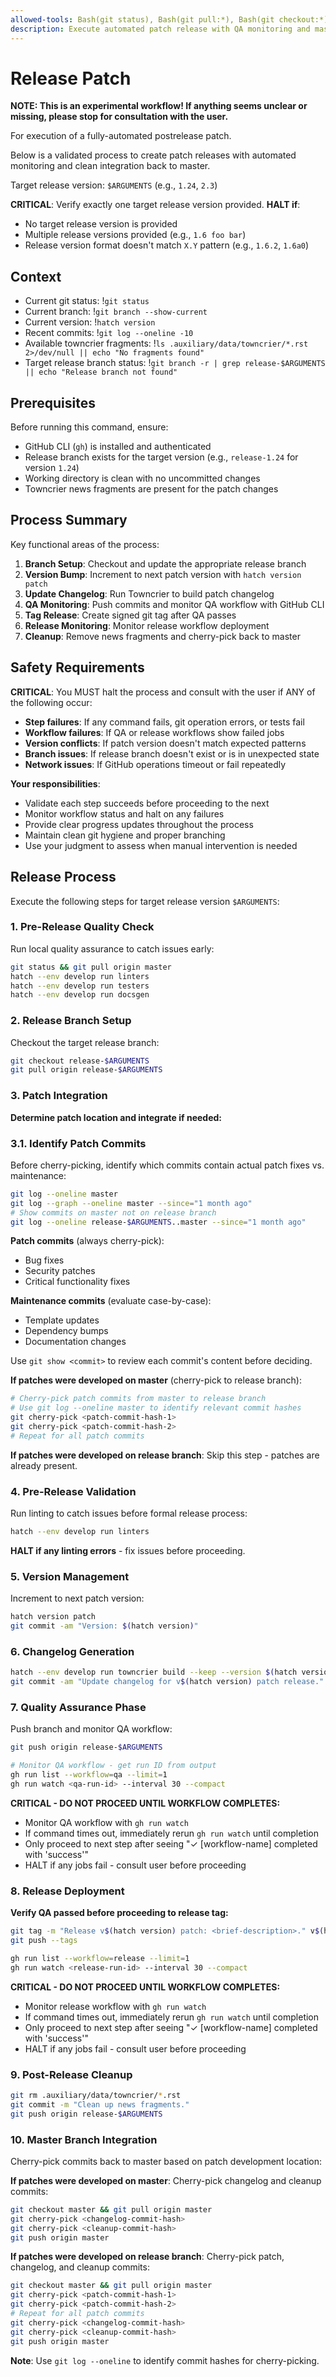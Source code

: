 ```yaml
---
allowed-tools: Bash(git status), Bash(git pull:*), Bash(git checkout:*), Bash(git commit:*), Bash(git tag:*), Bash(git rm:*), Bash(git cherry-pick:*), Bash(git log:*), Bash(git branch:*), Bash(gh run list:*), Bash(gh run watch:*), Bash(hatch version:*), Bash(hatch --env develop run:*), Bash(echo:*), Bash(ls:*), Bash(grep:*), LS, Read
description: Execute automated patch release with QA monitoring and master integration
---
```


# Release Patch

**NOTE: This is an experimental workflow! If anything seems unclear or missing,
please stop for consultation with the user.**

For execution of a fully-automated postrelease patch.

Below is a validated process to create patch releases with automated monitoring
and clean integration back to master.

Target release version: `$ARGUMENTS` (e.g., `1.24`, `2.3`)

**CRITICAL**: Verify exactly one target release version provided.
**HALT if**:
- No target release version is provided
- Multiple release versions provided (e.g., `1.6 foo bar`)
- Release version format doesn't match `X.Y` pattern (e.g., `1.6.2`, `1.6a0`)

## Context

- Current git status: !`git status`
- Current branch: !`git branch --show-current`
- Current version: !`hatch version`
- Recent commits: !`git log --oneline -10`
- Available towncrier fragments: !`ls .auxiliary/data/towncrier/*.rst 2>/dev/null || echo "No fragments found"`
- Target release branch status: !`git branch -r | grep release-$ARGUMENTS || echo "Release branch not found"`

## Prerequisites

Before running this command, ensure:
- GitHub CLI (`gh`) is installed and authenticated
- Release branch exists for the target version (e.g., `release-1.24` for version `1.24`)
- Working directory is clean with no uncommitted changes
- Towncrier news fragments are present for the patch changes

## Process Summary

Key functional areas of the process:

1. **Branch Setup**: Checkout and update the appropriate release branch
2. **Version Bump**: Increment to next patch version with `hatch version patch`
3. **Update Changelog**: Run Towncrier to build patch changelog
4. **QA Monitoring**: Push commits and monitor QA workflow with GitHub CLI
5. **Tag Release**: Create signed git tag after QA passes
6. **Release Monitoring**: Monitor release workflow deployment
7. **Cleanup**: Remove news fragments and cherry-pick back to master

## Safety Requirements

**CRITICAL**: You MUST halt the process and consult with the user if ANY of the following occur:

- **Step failures**: If any command fails, git operation errors, or tests fail
- **Workflow failures**: If QA or release workflows show failed jobs
- **Version conflicts**: If patch version doesn't match expected patterns
- **Branch issues**: If release branch doesn't exist or is in unexpected state
- **Network issues**: If GitHub operations timeout or fail repeatedly

**Your responsibilities**:
- Validate each step succeeds before proceeding to the next
- Monitor workflow status and halt on any failures
- Provide clear progress updates throughout the process
- Maintain clean git hygiene and proper branching
- Use your judgment to assess when manual intervention is needed

## Release Process

Execute the following steps for target release version `$ARGUMENTS`:

### 1. Pre-Release Quality Check
Run local quality assurance to catch issues early:
```bash
git status && git pull origin master
hatch --env develop run linters
hatch --env develop run testers
hatch --env develop run docsgen
```

### 2. Release Branch Setup
Checkout the target release branch:
```bash
git checkout release-$ARGUMENTS
git pull origin release-$ARGUMENTS
```

### 3. Patch Integration
**Determine patch location and integrate if needed:**

### 3.1. Identify Patch Commits
Before cherry-picking, identify which commits contain actual patch fixes vs. maintenance:

```bash
git log --oneline master
git log --graph --oneline master --since="1 month ago"
# Show commits on master not on release branch
git log --oneline release-$ARGUMENTS..master --since="1 month ago"
```

**Patch commits** (always cherry-pick):
- Bug fixes
- Security patches
- Critical functionality fixes

**Maintenance commits** (evaluate case-by-case):
- Template updates
- Dependency bumps
- Documentation changes

Use `git show <commit>` to review each commit's content before deciding.

**If patches were developed on master** (cherry-pick to release branch):
```bash
# Cherry-pick patch commits from master to release branch
# Use git log --oneline master to identify relevant commit hashes
git cherry-pick <patch-commit-hash-1>
git cherry-pick <patch-commit-hash-2>
# Repeat for all patch commits
```

**If patches were developed on release branch**: Skip this step - patches are already present.

### 4. Pre-Release Validation
Run linting to catch issues before formal release process:
```bash
hatch --env develop run linters
```
**HALT if any linting errors** - fix issues before proceeding.

### 5. Version Management
Increment to next patch version:
```bash
hatch version patch
git commit -am "Version: $(hatch version)"
```

### 6. Changelog Generation
```bash
hatch --env develop run towncrier build --keep --version $(hatch version)
git commit -am "Update changelog for v$(hatch version) patch release."
```

### 7. Quality Assurance Phase
Push branch and monitor QA workflow:
```bash
git push origin release-$ARGUMENTS

# Monitor QA workflow - get run ID from output
gh run list --workflow=qa --limit=1
gh run watch <qa-run-id> --interval 30 --compact
```
**CRITICAL - DO NOT PROCEED UNTIL WORKFLOW COMPLETES:**
- Monitor QA workflow with `gh run watch`
- If command times out, immediately rerun `gh run watch` until completion
- Only proceed to next step after seeing "✓ [workflow-name] completed with 'success'"
- HALT if any jobs fail - consult user before proceeding

### 8. Release Deployment
**Verify QA passed before proceeding to release tag:**
```bash
git tag -m "Release v$(hatch version) patch: <brief-description>." v$(hatch version)
git push --tags

gh run list --workflow=release --limit=1
gh run watch <release-run-id> --interval 30 --compact
```
**CRITICAL - DO NOT PROCEED UNTIL WORKFLOW COMPLETES:**
- Monitor release workflow with `gh run watch`
- If command times out, immediately rerun `gh run watch` until completion
- Only proceed to next step after seeing "✓ [workflow-name] completed with 'success'"
- HALT if any jobs fail - consult user before proceeding

### 9. Post-Release Cleanup
```bash
git rm .auxiliary/data/towncrier/*.rst
git commit -m "Clean up news fragments."
git push origin release-$ARGUMENTS
```

### 10. Master Branch Integration
Cherry-pick commits back to master based on patch development location:

**If patches were developed on master**: Cherry-pick changelog and cleanup commits:
```bash
git checkout master && git pull origin master
git cherry-pick <changelog-commit-hash>
git cherry-pick <cleanup-commit-hash>
git push origin master
```

**If patches were developed on release branch**: Cherry-pick patch, changelog, and cleanup commits:
```bash
git checkout master && git pull origin master
git cherry-pick <patch-commit-hash-1>
git cherry-pick <patch-commit-hash-2>
# Repeat for all patch commits
git cherry-pick <changelog-commit-hash>
git cherry-pick <cleanup-commit-hash>
git push origin master
```

**Note**: Use `git log --oneline` to identify commit hashes for cherry-picking.
